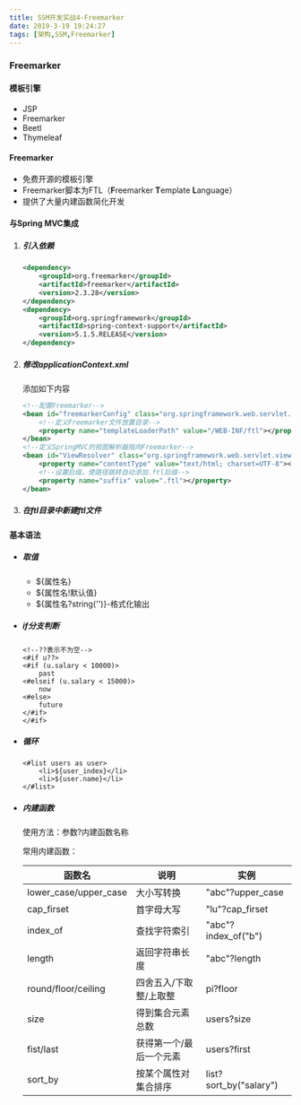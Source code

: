 ```yaml
---
title: SSM开发实战4-Freemarker
date: 2019-3-19 19:24:27
tags: [架构,SSM,Freemarker]
---
```


### Freemarker

#### 模板引擎

- JSP
- Freemarker
- Beetl
- Thymeleaf

#### Freemarker

- 免费开源的模板引擎
- Freemarker脚本为FTL（**F**reemarker **T**emplate **L**anguage）
- 提供了大量内建函数简化开发

#### 与Spring MVC集成

1. ##### 引入依赖

   ```xml
   <dependency>
       <groupId>org.freemarker</groupId>
       <artifactId>freemarker</artifactId>
       <version>2.3.28</version>
   </dependency>
   <dependency>
       <groupId>org.springframework</groupId>
       <artifactId>spring-context-support</artifactId>
       <version>5.1.5.RELEASE</version>
   </dependency>
   ```

2. ##### 修改applicationContext.xml

   添加如下内容

   ```xml
   <!--配置Freemarker-->
   <bean id="freemarkerConfig" class="org.springframework.web.servlet.view.freemarker.FreeMarkerConfigurer">
       <!--定义Freemarker文件放置目录-->
       <property name="templateLoaderPath" value="/WEB-INF/ftl"></property>
   </bean>
   <!--定义SpringMVC的视图解析器指向Freemarker-->
   <bean id="ViewResolver" class="org.springframework.web.servlet.view.freemarker.FreeMarkerViewResolver">
       <property name="contentType" value="text/html; charset=UTF-8"></property>
       <!--设置后缀，使路径跳转自动添加.ftl后缀-->
       <property name="suffix" value=".ftl"></property>
   </bean>
   ```

3. ##### 在ftl目录中新建ftl文件

#### 基本语法

- ##### 取值

  - ${属性名}
  - ${属性名!默认值}
  - ${属性名?string('')}-格式化输出

- ##### if分支判断

  ```ftl
  <!--??表示不为空-->
  <#if u??>
  <#if (u.salary < 10000)>
      past
  <#elseif (u.salary < 15000)>
      now
  <#else>
      future
  </#if>
  </#if>
  ```

- ##### 循环

  ```ftl
  <#list users as user>
      <li>${user_index}</li>
      <li>${user.name}</li>
  </#list>
  ```

- ##### 内建函数

  使用方法：参数?内建函数名称

  常用内建函数：

  | 函数名                | 说明                    | 实例                   |
  | --------------------- | ----------------------- | ---------------------- |
  | lower_case/upper_case | 大小写转换              | "abc"?upper_case       |
  | cap_firset            | 首字母大写              | "lu"?cap_firset        |
  | index_of              | 查找字符索引            | "abc"?index_of("b")    |
  | length                | 返回字符串长度          | "abc"?length           |
  | round/floor/ceiling   | 四舍五入/下取整/上取整  | pi?floor               |
  | size                  | 得到集合元素总数        | users?size             |
  | fist/last             | 获得第一个/最后一个元素 | users?first            |
  | sort_by               | 按某个属性对集合排序    | list?sort_by("salary") |

  

